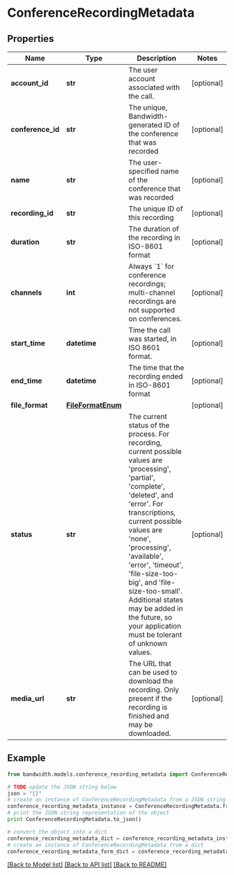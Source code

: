 # ConferenceRecordingMetadata


## Properties
Name | Type | Description | Notes
------------ | ------------- | ------------- | -------------
**account_id** | **str** | The user account associated with the call. | [optional] 
**conference_id** | **str** | The unique, Bandwidth-generated ID of the conference that was recorded | [optional] 
**name** | **str** | The user-specified name of the conference that was recorded | [optional] 
**recording_id** | **str** | The unique ID of this recording | [optional] 
**duration** | **str** | The duration of the recording in ISO-8601 format | [optional] 
**channels** | **int** | Always &#x60;1&#x60; for conference recordings; multi-channel recordings are not supported on conferences. | [optional] 
**start_time** | **datetime** | Time the call was started, in ISO 8601 format. | [optional] 
**end_time** | **datetime** | The time that the recording ended in ISO-8601 format | [optional] 
**file_format** | [**FileFormatEnum**](FileFormatEnum.md) |  | [optional] 
**status** | **str** | The current status of the process. For recording, current possible values are &#39;processing&#39;, &#39;partial&#39;, &#39;complete&#39;, &#39;deleted&#39;, and &#39;error&#39;. For transcriptions, current possible values are &#39;none&#39;, &#39;processing&#39;, &#39;available&#39;, &#39;error&#39;, &#39;timeout&#39;, &#39;file-size-too-big&#39;, and &#39;file-size-too-small&#39;. Additional states may be added in the future, so your application must be tolerant of unknown values. | [optional] 
**media_url** | **str** | The URL that can be used to download the recording. Only present if the recording is finished and may be downloaded. | [optional] 

## Example

```python
from bandwidth.models.conference_recording_metadata import ConferenceRecordingMetadata

# TODO update the JSON string below
json = "{}"
# create an instance of ConferenceRecordingMetadata from a JSON string
conference_recording_metadata_instance = ConferenceRecordingMetadata.from_json(json)
# print the JSON string representation of the object
print ConferenceRecordingMetadata.to_json()

# convert the object into a dict
conference_recording_metadata_dict = conference_recording_metadata_instance.to_dict()
# create an instance of ConferenceRecordingMetadata from a dict
conference_recording_metadata_form_dict = conference_recording_metadata.from_dict(conference_recording_metadata_dict)
```
[[Back to Model list]](../README.md#documentation-for-models) [[Back to API list]](../README.md#documentation-for-api-endpoints) [[Back to README]](../README.md)


